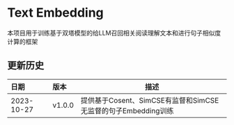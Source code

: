 # Text Embedding
本项目用于训练基于双塔模型的给LLM召回相关阅读理解文本和进行句子相似度计算的框架


## 更新历史
日期| 版本     |描述
:---|:-------|---
2023-10-27| v1.0.0 |提供基于Cosent、SimCSE有监督和SimCSE无监督的句子Embedding训练